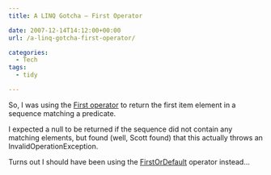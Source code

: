```yaml
---
title: A LINQ Gotcha – First Operator

date: 2007-12-14T14:12:00+00:00
url: /a-linq-gotcha-first-operator/

categories:
  - Tech
tags:
  - tidy

---
```

<!--kg-card-begin: html-->

<p class="MsoNormal">
  So, I was using the <a  href="http://www.hookedonlinq.com/Default.aspx?Page=FirstOperator">First operator</a> to return the first item element in a sequence matching a predicate.
</p>

<p class="MsoNormal">
  I expected a null to be returned if the sequence did not contain any matching elements, but found (well, Scott found) that this actually throws an InvalidOperationException.
</p>

<p class="MsoNormal">
  Turns out I should have been using the <a  href="http://www.hookedonlinq.com/FirstOrDefaultOperator.ashx">FirstOrDefault</a> operator instead&#8230;
</p>

<!--kg-card-end: html-->